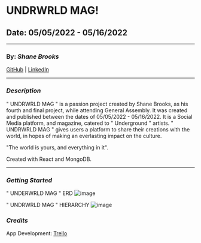 # UNDRWRLD MAG!

## Date: 05/05/2022 - 05/16/2022
***
### By: ***Shane Brooks***

[GitHub](https://github.com/SDBrooks) | [LinkedIn](https://www.linkedin.com/in/shane-brooks-86175a228/?trk=people-guest_people_search-card)
***

### ***Description***
" UNDRWRLD MAG " is a passion project created by Shane Brooks, as his fourth and final project, while attending General Assembly. It was created and published between the dates of 05/05/2022 - 05/16/2022. It is a Social Media platform, and magazine, catered to " Underground " artists. " UNDRWRLD MAG " gives users a platform to share their creations with the world, in hopes of making an everlasting impact on the culture. 

"The world is yours, and everything in it".  

Created with React and MongoDB.

***

### ***Getting Started***


" UNDERWRLD MAG " ERD ![image](https://i.imgur.com/vtPO30y.jpg)

" UNDRWRLD MAG " HIERARCHY ![image](https://i.imgur.com/pMndkxE.jpg)

### ***Credits***
App Development: [Trello](https://trello.com/b/J2gX8ekr/undrwrld-mag)